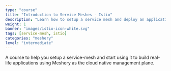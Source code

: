 ```yaml
---
type: "course"
title: "Introduction to Service Meshes - Istio"
description: "Learn how to setup a service mesh and deploy an application using it."
weight: 1
banner: "images/istio-icon-white.svg"
tags: [service-mesh, istio]
categories: "meshery"
level: "intermediate"
---
```


A course to help you setup a service-mesh and start using it to build real-life applications using Meshery
as the cloud native management plane.
